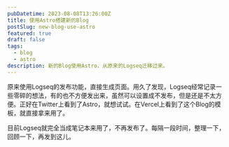 ```yaml
---
pubDatetime: 2023-08-08T13:26:00Z
title: 使用Astro搭建新的Blog
postSlug: new-blog-use-astro
featured: true
draft: false
tags:
  - blog
  - astro
description: 新的Blog使用Astro，从原来的Logseq迁移过来。
---
```


原来使用Logseq的发布功能，直接生成页面。用久了发现，Logseq经常记录一些零碎的想法，有的也不方便发出来，虽然可以设置成不发布，但是还是不太方便。正好在Twitter上看到了Astro，就想试试。在Vercel上看到了这个Blog的模板，就直接拿来用了。

目前Logseq就完全当成笔记本来用了，不再发布了。每隔一段时间，整理一下，回顾一下，再发到这儿。
